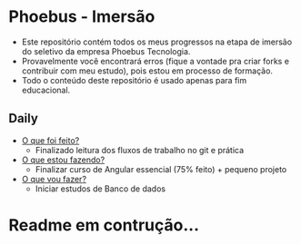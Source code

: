 # Phoebus - Imersão


- Este repositório contém todos os meus progressos na etapa de imersão do seletivo da empresa Phoebus Tecnologia.
- Provavelmente você encontrará erros (fique a vontade pra criar forks e contribuir com meu estudo), pois estou em processo de formação.
- Todo o conteúdo deste repositório é usado apenas para fim educacional.


## Daily
* [O que foi feito?](https://github.com/kellyngton/Phoebus/blob/master/Processos/5a-geracao-AYTY/Imersao/Git%20-%20Git%20flow/Material/git-flow-schematic.docx)
  * Finalizado leitura dos fluxos de trabalho no git e prática 
* [O que estou fazendo?](https://www.cod3r.com.br/courses/angular-9-essencial)
  * Finalizar curso de Angular essencial (75% feito) + pequeno projeto 
* [O que vou fazer?](https://university.mongodb.com/courses/M001/about)
  * Iniciar estudos de Banco de dados  

# **Readme em contrução...**
